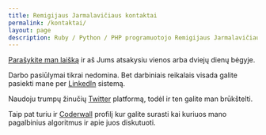 ```yaml
---
title: Remigijaus Jarmalavičiaus kontaktai
permalink: /kontaktai/
layout: page
description: Ruby / Python / PHP programuotojo Remigijaus Jarmalavičiaus kontaktai.
---
```


<a href="mailto:{{ site.email | encode_email }}" title="Susisiekite su manimi">Parašykite man laišką</a> ir aš Jums atsakysiu vienos arba dviejų dienų bėgyje.

Darbo pasiūlymai tikrai nedomina. Bet darbiniais reikalais visada galite pasiekti mane per [LinkedIn](https://www.linkedin.com/in/remigijusjarmalavicius) sistemą.

Naudoju trumpų žinučių [Twitter](https://twitter.com/reekenx) platformą, todėl ir ten galite man brūkštelti.

Taip pat turiu ir
[Coderwall](https://coderwall.com/reekenx) profilį kur galite surasti kai kuriuos mano pagalbinius algoritmus ir apie juos diskutuoti.
